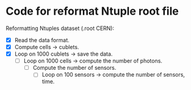 # Code for reformat Ntuple root file
Reformatting Ntuples dataset (.root CERN):

- [x]  Read the data format.
- [x]  Compute cells → cublets.
- [x]  Loop on 1000 cublets → save the data.
    - [ ]  Loop on 1000 cells → compute the number of photons.
        - [ ]  Compute the number of sensors.
            - [ ]  Loop on 100 sensors → compute the number of sensors, time.
